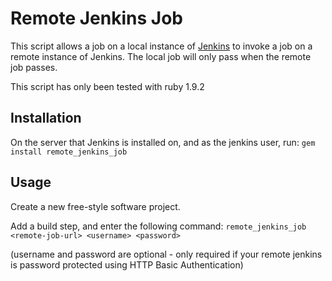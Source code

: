 Remote Jenkins Job
==================

This script allows a job on a local instance of [Jenkins](http://jenkins-ci.org) to invoke a job on a remote instance of Jenkins.
The local job will only pass when the remote job passes.

This script has only been tested with ruby 1.9.2

Installation
------------

On the server that Jenkins is installed on, and as the jenkins user, run:
`gem install remote_jenkins_job`

Usage
-----

Create a new free-style software project.

Add a build step, and enter the following command:
`remote_jenkins_job <remote-job-url> <username> <password>`

(username and password are optional - only required if your remote jenkins is password protected using HTTP Basic Authentication)
